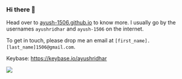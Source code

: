 ### Hi there 👋

<!--
**ayush-1506/ayush-1506** is a ✨ _special_ ✨ repository because its `README.md` (this file) appears on your GitHub profile.

Here are some ideas to get you started:

- 🔭 I’m currently working on ...
- 🌱 I’m currently learning ...
- 👯 I’m looking to collaborate on ...
- 🤔 I’m looking for help with ...
- 💬 Ask me about ...
- 📫 How to reach me: ...
- 😄 Pronouns: ...
- ⚡ Fun fact: ...
-->

Head over to [ayush-1506.github.io](https://ayush-1506.github.io) to know more.
I usually go by the usernames `ayushridhar` and `ayush-1506` on the internet.

To get in touch, please drop me an email at `[first_name].[last_name]1506@gmail.com`.

Keybase: https://keybase.io/ayushridhar

![](https://komarev.com/ghpvc/?username=ayush-1506)
